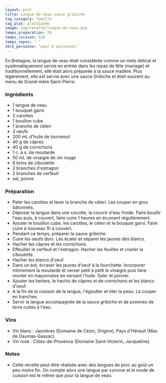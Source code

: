 ```yaml
---
layout: post
title: Langue de veau sauce gribiche
tag_category: famille
tag_plat: platViande
image: img/recette/langue-de-veau.png
temps_preparation: 20
temps_cuisson: 120
temps_repos: ‘-‘
nbre_personne: ‘pour 6 personnes’
---
```

En Bretagne, la langue de veau était considérée comme un mets délicat et systématiquement servie en entrée dans les repas de fête (mariage) et traditionnellement, elle était alors préparée à la sauce madère. Plus légèrement, elle est servie avec une sauce Gribiche et était souvent au menu de Grand-mère Saint-Pierre.

### Ingrédients
* 1 langue de veau
* 1 bouquet garni
* 2 carottes
* 1 bouillon cube
* 1 branche de cèleri
* 3 oeufs
* 200 mL d'huile de tournesol
* 40 g de câpres
* 40 g de cornichons
* 1 c. à s. de moutarde
* 50 mL de vinaigre de vin rouge
* 6 brins de ciboulette
* 2 branches d'estragon
* 2 branches de cerfeuil
* sel, poivre

### Préparation
* Peler les carottes et laver la branche de cèleri. Les couper en gros bâtonnets.
* Déposer la langue dans une cocotte, la couvrir d'eau froide. Faire bouillir l'eau puis, à couvert, faire cuire 1 heures en écumant régulièrement.
* Ajouter le bouillon cube, les carottes, le cèleri et le bouquet garni. Faire cuire à nouveau 1h à couvert.
* Pendant ce temps, préparer la sauce gribiche.
* Cuire les oeufs durs. Les écaler et séparer les jaunes des blancs.
* Hacher les câpres et les cornichons.
* Effeuiller le cerfeuil et l'estragon. Hacher les feuilles et ciseler la ciboulette.
* Hacher les blancs d'oeuf.
* Dans un bol, écraser les jaunes d'oeuf à la fourchette. Incorporer intimement la moutarde et verser petit à petit le vinaigre puis faire monter en mayonnaise en versant l'huile. Saler et poivrer.
* Ajouter les herbes, le hachis de câpres et de cornichons et les blancs d'oeuf.
* A la fin de la cuisson de la langue, l'égoutter et ôter la peau. La couper en tranches.
* Servir la langue accompagnée de la sauce gribiche et de pommes de terre cuites à l'eau.

### Vins
* Vin blanc : Jasnières	(Domaine de Cézin, Origine), Pays d'Hérault (Mas de Daumas-Gassac).
* Vin rosé : Côtes-de-Provence (Domaine Saint-Victorin, Jacqueline).

### Notes
* Cette recette peut-être réalisée avec des langues de porc au goût un peu moins fin. On compte alors une langue par convive et le mode de cuisson est le même que pour la langue de veau.
